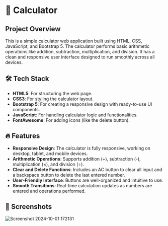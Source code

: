 # 🧮 Calculator

## Project Overview
This is a simple calculator web application built using HTML, CSS, JavaScript, and Bootstrap 5. The calculator performs basic arithmetic operations like addition, subtraction, multiplication, and division. It has a clean and responsive user interface designed to run smoothly across all devices.

## 🛠 Tech Stack
- **HTML5**: For structuring the web page.
- **CSS3**: For styling the calculator layout.
- **Bootstrap 5**: For creating a responsive design with ready-to-use UI components.
- **JavaScript**: For handling calculator logic and functionalities.
- **FontAwesome**: For adding icons (like the delete button).

## 🔥 Features
- **Responsive Design**: The calculator is fully responsive, working on desktop, tablet, and mobile devices.
- **Arithmetic Operations**: Supports addition (+), subtraction (-), multiplication (×), and division (÷).
- **Clear and Delete Functions**: Includes an AC button to clear all input and a backspace button to delete the last entered number.
- **User-Friendly Interface**: Buttons are well-organized and intuitive to use.
- **Smooth Transitions**: Real-time calculation updates as numbers are entered and operations performed.

## 📸 Screenshots
![Screenshot 2024-10-01 172131](https://github.com/user-attachments/assets/2d10c26e-00cc-4ae7-9585-3250d9d86076)



